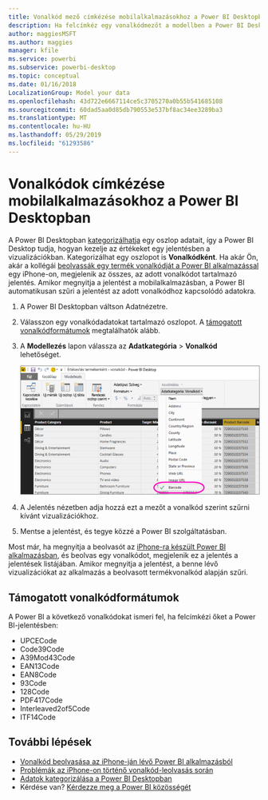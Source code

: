 ```yaml
---
title: Vonalkód mező címkézése mobilalkalmazásokhoz a Power BI Desktopban
description: Ha felcímkéz egy vonalkódmezőt a modellben a Power BI Desktopban, automatikusan szűrheti az adatokat vonalkód szerint az iPhone-ja Power BI alkalmazásában.
author: maggiesMSFT
ms.author: maggies
manager: kfile
ms.service: powerbi
ms.subservice: powerbi-desktop
ms.topic: conceptual
ms.date: 01/16/2018
LocalizationGroup: Model your data
ms.openlocfilehash: 43d722e6667114ce5c3705270a0b55b541685108
ms.sourcegitcommit: 60dad5aa0d85db790553e537bf8ac34ee3289ba3
ms.translationtype: MT
ms.contentlocale: hu-HU
ms.lasthandoff: 05/29/2019
ms.locfileid: "61293586"
---
```

# <a name="tag-barcodes-in-power-bi-desktop-for-the-mobile-apps"></a>Vonalkódok címkézése mobilalkalmazásokhoz a Power BI Desktopban

A Power BI Desktopban [kategorizálhatja](desktop-data-categorization.md) egy oszlop adatait, így a Power BI Desktop tudja, hogyan kezelje az értékeket egy jelentésben a vizualizációkban. Kategorizálhat egy oszlopot is **Vonalkódként**. Ha akár Ön, akár a kollégái [beolvassák egy termék vonalkódját a Power BI alkalmazással](consumer/mobile/mobile-apps-scan-barcode-iphone.md) egy iPhone-on, megjelenik az összes, az adott vonalkódot tartalmazó jelentés. Amikor megnyitja a jelentést a mobilalkalmazásban, a Power BI automatikusan szűri a jelentést az adott vonalkódhoz kapcsolódó adatokra.

1. A Power BI Desktopban váltson Adatnézetre.
2. Válasszon egy vonalkódadatokat tartalmazó oszlopot. A [támogatott vonalkódformátumok](#supported-barcode-formats) megtalálhatók alább.
3. A **Modellezés** lapon válassza az **Adatkategória** > **Vonalkód** lehetőséget.
   
    ![Adatkategória lista](media/desktop-mobile-barcodes/power-bi-desktop-barcode.png)
4. A Jelentés nézetben adja hozzá ezt a mezőt a vonalkód szerint szűrni kívánt vizualizációkhoz.
5. Mentse a jelentést, és tegye közzé a Power BI szolgáltatásban.

Most már, ha megnyitja a beolvasót az [iPhone-ra készült Power BI alkalmazásban](consumer/mobile/mobile-iphone-app-get-started.md), és beolvas egy vonalkódot, megjelenik ez a jelentés a jelentések listájában. Amikor megnyitja a jelentést, a benne lévő vizualizációkat az alkalmazás a beolvasott termékvonalkód alapján szűri.

## <a name="supported-barcode-formats"></a>Támogatott vonalkódformátumok
A Power BI a következő vonalkódokat ismeri fel, ha felcímkézi őket a Power BI-jelentésben: 

* UPCECode 
* Code39Code  
* A39Mod43Code 
* EAN13Code 
* EAN8Code  
* 93Code  
* 128Code 
* PDF417Code 
* Interleaved2of5Code 
* ITF14Code 

## <a name="next-steps"></a>További lépések
* [Vonalkód beolvasása az iPhone-ján lévő Power BI alkalmazásból](consumer/mobile/mobile-apps-scan-barcode-iphone.md)
* [Problémák az iPhone-on történő vonalkód-leolvasás során](consumer/mobile/mobile-apps-scan-barcode-iphone.md#issues-with-scanning-a-barcode)
* [Adatok kategorizálása a Power BI Desktopban](desktop-data-categorization.md)  
* Kérdése van? [Kérdezze meg a Power BI közösségét](http://community.powerbi.com/)

